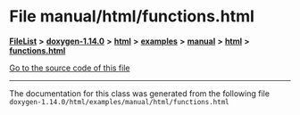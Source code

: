 

# File manual/html/functions.html



[**FileList**](files.md) **>** [**doxygen-1.14.0**](dir_9d5bad020669189c90cda983471be5d0.md) **>** [**html**](dir_05d1fd8a7cdd04f638f8b23196de02e2.md) **>** [**examples**](dir_aa52e73a32d193037813a53dcfe817b6.md) **>** [**manual**](dir_cffcf8ecdc9e4351f3d375d77f7d7b79.md) **>** [**html**](dir_c841af69762a58cc9952eb769df9ebbd.md) **>** [**functions.html**](manual_2html_2functions_8html.md)

[Go to the source code of this file](manual_2html_2functions_8html_source.md)





































































------------------------------
The documentation for this class was generated from the following file `doxygen-1.14.0/html/examples/manual/html/functions.html`

